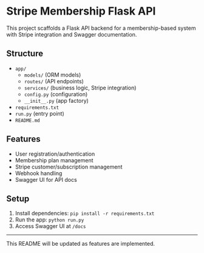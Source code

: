 # Stripe Membership Flask API

This project scaffolds a Flask API backend for a membership-based system with Stripe integration and Swagger documentation.

## Structure
- `app/`
  - `models/` (ORM models)
  - `routes/` (API endpoints)
  - `services/` (business logic, Stripe integration)
  - `config.py` (configuration)
  - `__init__.py` (app factory)
- `requirements.txt`
- `run.py` (entry point)
- `README.md`

## Features
- User registration/authentication
- Membership plan management
- Stripe customer/subscription management
- Webhook handling
- Swagger UI for API docs

## Setup
1. Install dependencies: `pip install -r requirements.txt`
2. Run the app: `python run.py`
3. Access Swagger UI at `/docs`

---
This README will be updated as features are implemented.
